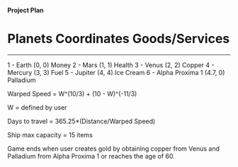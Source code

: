 ****Project Plan****

#   Planets	      Coordinates	     Goods/Services
----------------------------------------------------------------
1 - Earth 		(0, 0)			Money
2 - Mars 		(1, 1)			Health
3 - Venus 		(2, 2)			Copper
4 - Mercury 		(3, 3)			Fuel
5 - Jupiter 		(4, 4)			Ice Cream
6 - Alpha Proxima 1 	(4.7, 0)		Palladium


Warped Speed = W^(10/3) + (10 - W)^(-11/3)

W = defined by user

Days to travel = 365.25*(Distance/Warped Speed)

Ship max capacity = 15 items

Game ends when user creates gold by obtaining copper from Venus and Palladium from Alpha Proxima 1 or reaches
the age of 60.






